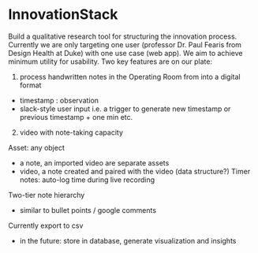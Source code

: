 # InnovationStack
Build a qualitative research tool for structuring the innovation process. Currently we are only targeting one user (professor Dr. Paul Fearis from Design Health at Duke) with one use case (web app). We aim to achieve minimum utility for usability. Two key features are on our plate:
1. process handwritten notes in the Operating Room from into a digital format 
- timestamp : observation
- slack-style user input i.e. a trigger to generate new timestamp or previous timestamp + one min etc.
2. video with note-taking capacity

Asset: any object 
- a note, an imported video are separate assets
- video, a note created and paired with the video (data structure?)
Timer notes: auto-log time during live recording 

Two-tier note hierarchy
- similar to bullet points / google comments

Currently export to csv
- in the future: store in database, generate visualization and insights

